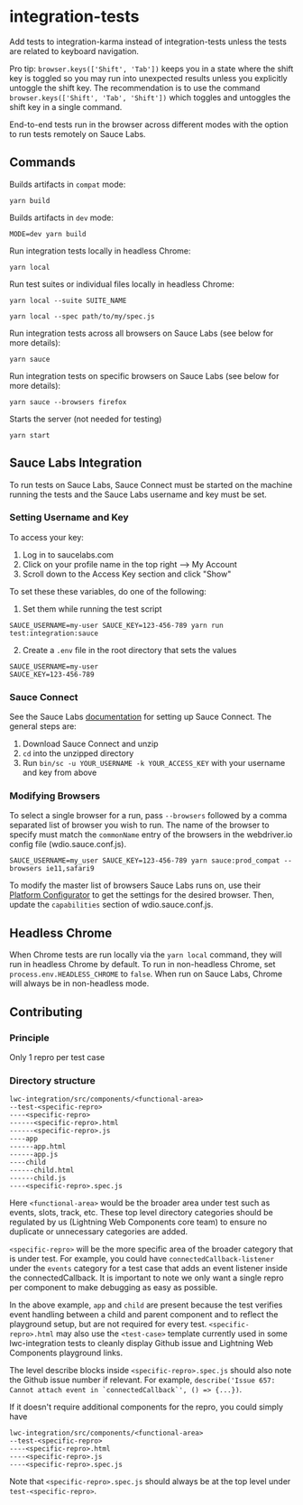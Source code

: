 # integration-tests

Add tests to integration-karma instead of integration-tests unless the tests are related to
keyboard navigation.

Pro tip: `browser.keys(['Shift', 'Tab'])` keeps you in a state where the shift key is toggled so
you may run into unexpected results unless you explicitly untoggle the shift key. The
recommendation is to use the command `browser.keys(['Shift', 'Tab', 'Shift'])` which toggles and
untoggles the shift key in a single command.

End-to-end tests run in the browser across different modes with the option to run tests remotely on Sauce Labs.

## Commands

Builds artifacts in `compat` mode:

```
yarn build
```

Builds artifacts in `dev` mode:

```
MODE=dev yarn build
```

Run integration tests locally in headless Chrome:

```
yarn local
```

Run test suites or individual files locally in headless Chrome:

```
yarn local --suite SUITE_NAME
```

```
yarn local --spec path/to/my/spec.js
```

Run integration tests across all browsers on Sauce Labs (see below for more details):

```
yarn sauce
```

Run integration tests on specific browsers on Sauce Labs (see below for more details):

```
yarn sauce --browsers firefox
```

Starts the server (not needed for testing)

```
yarn start
```

## Sauce Labs Integration

To run tests on Sauce Labs, Sauce Connect must be started on the machine running the tests and the Sauce Labs username and key must be set.

### Setting Username and Key

To access your key:

1. Log in to saucelabs.com
2. Click on your profile name in the top right --> My Account
3. Scroll down to the Access Key section and click "Show"

To set these these variables, do one of the following:

1. Set them while running the test script

```
SAUCE_USERNAME=my-user SAUCE_KEY=123-456-789 yarn run test:integration:sauce
```

2. Create a `.env` file in the root directory that sets the values

```
SAUCE_USERNAME=my-user
SAUCE_KEY=123-456-789
```

### Sauce Connect

See the Sauce Labs [documentation](https://wiki.saucelabs.com/display/DOCS/Setting+Up+Sauce+Connect+Proxy) for setting up Sauce Connect. The general steps are:

1. Download Sauce Connect and unzip
2. `cd` into the unzipped directory
3. Run `bin/sc -u YOUR_USERNAME -k YOUR_ACCESS_KEY` with your username and key from above

### Modifying Browsers

To select a single browser for a run, pass `--browsers` followed by a comma separated list of browser you wish to run. The name of the browser to specify must match the `commonName` entry of the browsers in the webdriver.io config file (wdio.sauce.conf.js).

```
SAUCE_USERNAME=my_user SAUCE_KEY=123-456-789 yarn sauce:prod_compat --browsers ie11,safari9
```

To modify the master list of browsers Sauce Labs runs on, use their [Platform Configurator](https://wiki.saucelabs.com/display/DOCS/Platform+Configurator#/) to get the settings for the desired browser. Then, update the `capabilities` section of wdio.sauce.conf.js.

## Headless Chrome

When Chrome tests are run locally via the `yarn local` command, they will run in headless Chrome by default. To run in non-headless Chrome, set `process.env.HEADLESS_CHROME` to `false`. When run on Sauce Labs, Chrome will always be in non-headless mode.

## Contributing

### Principle

Only 1 repro per test case

### Directory structure

```
lwc-integration/src/components/<functional-area>
--test-<specific-repro>
----<specific-repro>
------<specific-repro>.html
------<specific-repro>.js
----app
------app.html
------app.js
----child
------child.html
------child.js
----<specific-repro>.spec.js
```

Here `<functional-area>` would be the broader area under test such as events, slots, track, etc. These top level directory categories should be regulated by us (Lightning Web Components core team) to ensure no duplicate or unnecessary categories are added.

`<specific-repro>` will be the more specific area of the broader category that is under test. For example, you could have `connectedCallback-listener` under the `events` category for a test case that adds an event listener inside the connectedCallback. It is important to note we only want a single repro per component to make debugging as easy as possible.

In the above example, `app` and `child` are present because the test verifies event handling between a child and parent component and to reflect the playground setup, but are not required for every test. `<specific-repro>.html` may also use the `<test-case>` template currently used in some lwc-integration tests to cleanly display Github issue and Lightning Web Components playground links.

The level describe blocks inside `<specific-repro>.spec.js` should also note the Github issue number if relevant. For example, `` describe('Issue 657: Cannot attach event in `connectedCallback`', () => {...}) ``.

If it doesn't require additional components for the repro, you could simply have

```
lwc-integration/src/components/<functional-area>
--test-<specific-repro>
----<specific-repro>.html
----<specific-repro>.js
----<specific-repro>.spec.js
```

Note that `<specific-repro>.spec.js` should always be at the top level under `test-<specific-repro>`.
